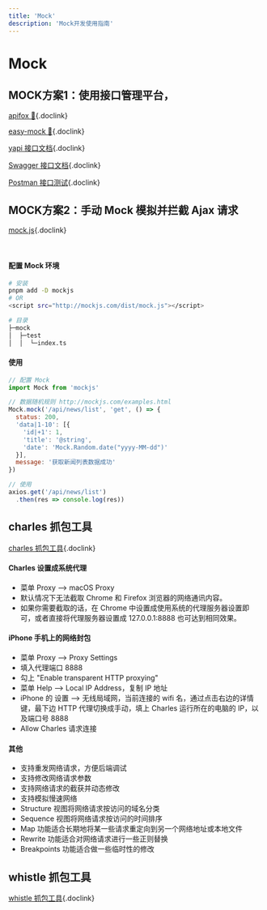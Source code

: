 ```yaml
---
title: 'Mock'
description: 'Mock开发使用指南'
---
```


# Mock




## MOCK方案1：使用接口管理平台，

[apifox 🌟](https://www.apifox.cn/?utm_source=zhihu&utm_medium=article_10001&utm_content=141425111){.doclink}

[easy-mock 🌟](https://mock.presstime.cn/){.doclink}

[yapi 接口文档](https://hellosean1025.github.io/yapi/documents/index.html){.doclink}

[Swagger 接口文档](https://swagger.io/){.doclink}

[Postman 接口测试](https://www.postman.com/){.doclink}




## MOCK方案2：手动 Mock 模拟并拦截 Ajax 请求

[mock.js](http://mockjs.com/){.doclink}

<br />


#### 配置 Mock 环境

```bash
# 安装
pnpm add -D mockjs
# OR
<script src="http://mockjs.com/dist/mock.js"></script>

# 目录
├─mock
│  ├─test
│  │  └─index.ts
```


#### 使用

```js
// 配置 Mock
import Mock from 'mockjs'

// 数据随机规则 http://mockjs.com/examples.html
Mock.mock('/api/news/list', 'get', () => {
  status: 200,
  'data|1-10': [{
    'id|+1': 1,
    'title': '@string',
    'date': 'Mock.Random.date("yyyy-MM-dd")'
  }],
  message: '获取新闻列表数据成功'
})

// 使用
axios.get('/api/news/list')
  .then(res => console.log(res))
```




## charles 抓包工具

[charles 抓包工具](https://www.charlesproxy.com/){.doclink}


#### Charles 设置成系统代理

- 菜单 Proxy –> macOS Proxy
- 默认情况下无法截取 Chrome 和 Firefox 浏览器的网络通讯内容。
- 如果你需要截取的话，在 Chrome 中设置成使用系统的代理服务器设置即可，或者直接将代理服务器设置成 127.0.0.1:8888 也可达到相同效果。


#### iPhone 手机上的网络封包

- 菜单 Proxy –> Proxy Settings
- 填入代理端口 8888
- 勾上 "Enable transparent HTTP proxying" 
- 菜单 Help –> Local IP Address，复制 IP 地址
- iPhone 的 设置 –> 无线局域网，当前连接的 wifi 名，通过点击右边的详情键，最下边 HTTP 代理切换成手动，填上 Charles 运行所在的电脑的 IP，以及端口号 8888
- Allow Charles 请求连接


#### 其他

- 支持重发网络请求，方便后端调试
- 支持修改网络请求参数
- 支持网络请求的截获并动态修改
- 支持模拟慢速网络
- Structure 视图将网络请求按访问的域名分类
- Sequence 视图将网络请求按访问的时间排序
- Map 功能适合长期地将某一些请求重定向到另一个网络地址或本地文件
- Rewrite 功能适合对网络请求进行一些正则替换
- Breakpoints 功能适合做一些临时性的修改




## whistle 抓包工具

[whistle 抓包工具](http://wproxy.org/whistle/){.doclink}

